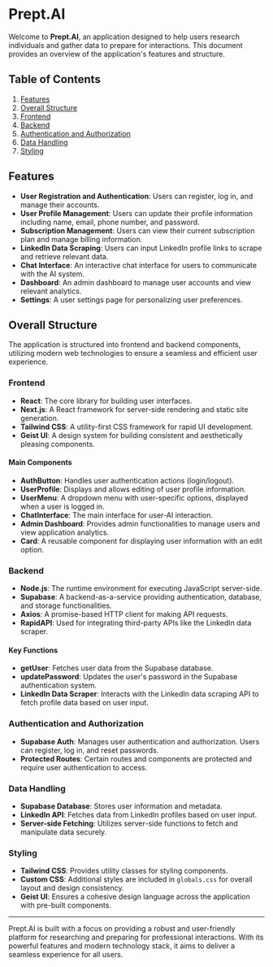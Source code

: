# Prept.AI

Welcome to **Prept.AI**, an application designed to help users research individuals and gather data to prepare for interactions. This document provides an overview of the application's features and structure.

## Table of Contents

1. [Features](#features)
2. [Overall Structure](#overall-structure)
3. [Frontend](#frontend)
4. [Backend](#backend)
5. [Authentication and Authorization](#authentication-and-authorization)
6. [Data Handling](#data-handling)
7. [Styling](#styling)

## Features

- **User Registration and Authentication**: Users can register, log in, and manage their accounts.
- **User Profile Management**: Users can update their profile information including name, email, phone number, and password.
- **Subscription Management**: Users can view their current subscription plan and manage billing information.
- **LinkedIn Data Scraping**: Users can input LinkedIn profile links to scrape and retrieve relevant data.
- **Chat Interface**: An interactive chat interface for users to communicate with the AI system.
- **Dashboard**: An admin dashboard to manage user accounts and view relevant analytics.
- **Settings**: A user settings page for personalizing user preferences.

## Overall Structure

The application is structured into frontend and backend components, utilizing modern web technologies to ensure a seamless and efficient user experience.

### Frontend

- **React**: The core library for building user interfaces.
- **Next.js**: A React framework for server-side rendering and static site generation.
- **Tailwind CSS**: A utility-first CSS framework for rapid UI development.
- **Geist UI**: A design system for building consistent and aesthetically pleasing components.

#### Main Components

- **AuthButton**: Handles user authentication actions (login/logout).
- **UserProfile**: Displays and allows editing of user profile information.
- **UserMenu**: A dropdown menu with user-specific options, displayed when a user is logged in.
- **ChatInterface**: The main interface for user-AI interaction.
- **Admin Dashboard**: Provides admin functionalities to manage users and view application analytics.
- **Card**: A reusable component for displaying user information with an edit option.

### Backend

- **Node.js**: The runtime environment for executing JavaScript server-side.
- **Supabase**: A backend-as-a-service providing authentication, database, and storage functionalities.
- **Axios**: A promise-based HTTP client for making API requests.
- **RapidAPI**: Used for integrating third-party APIs like the LinkedIn data scraper.

#### Key Functions

- **getUser**: Fetches user data from the Supabase database.
- **updatePassword**: Updates the user's password in the Supabase authentication system.
- **LinkedIn Data Scraper**: Interacts with the LinkedIn data scraping API to fetch profile data based on user input.

### Authentication and Authorization

- **Supabase Auth**: Manages user authentication and authorization. Users can register, log in, and reset passwords.
- **Protected Routes**: Certain routes and components are protected and require user authentication to access.

### Data Handling

- **Supabase Database**: Stores user information and metadata.
- **LinkedIn API**: Fetches data from LinkedIn profiles based on user input.
- **Server-side Fetching**: Utilizes server-side functions to fetch and manipulate data securely.

### Styling

- **Tailwind CSS**: Provides utility classes for styling components.
- **Custom CSS**: Additional styles are included in `globals.css` for overall layout and design consistency.
- **Geist UI**: Ensures a cohesive design language across the application with pre-built components.

---

Prept.AI is built with a focus on providing a robust and user-friendly platform for researching and preparing for professional interactions. With its powerful features and modern technology stack, it aims to deliver a seamless experience for all users.